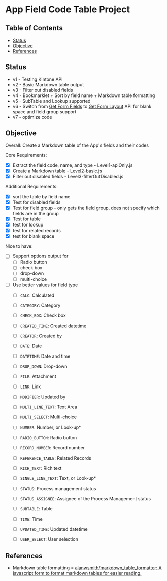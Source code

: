 # App Field Code Table Project


## Table of Contents <!-- omit in toc -->

* [Status](#status)
* [Objective](#objective)
* [References](#references)


## Status

* v1 - Testing Kintone API
* v2 - Basic Markdown table output
* v3 - Filter out disabled fields
* v4 - Bookmarklet + Sort by field name + Markdown table formatting
* v5 - SubTable and Lookup supported
* v6 - Switch from [Get Form Fields](https://kintone.dev/en/docs/kintone/rest-api/apps/get-form-fields/) to [Get Form Layout](https://kintone.dev/en/docs/kintone/rest-api/apps/get-form-layout/) API for blank space and field group support
* v7 - optimize code


## Objective

Overall: Create a Markdown table of the App's fields and their codes

Core Requirements:
* [x] Extract the field code, name, and type - Level1-apiOnly.js
* [x] Create a Markdown table - Level2-basic.js
* [x] Filter out disabled fields - Level3-filterOutDisabled.js

Additional Requirements:
* [x] sort the table by field name
* [x] Test for disabled fields
* [x] Test for field group - only gets the field group, does not specify which fields are in the group
* [x] Test for table
* [x] test for lookup
* [x] test for related records
* [x] test for blank space

Nice to have:
* [ ] Support options output for
  * [ ] Radio button
  * [ ] check box
  * [ ] drop-down
  * [ ] multi-choice
* [ ] Use better values for field type
  * [ ] `CALC`: Calculated
  * [ ] `CATEGORY`: Category
  * [ ] `CHECK_BOX`: Check box
  * [ ] `CREATED_TIME`: Created datetime
  * [ ] `CREATOR`: Created by
  * [ ] `DATE`: Date
  * [ ] `DATETIME`: Date and time
  * [ ] `DROP_DOWN`: Drop-down
  * [ ] `FILE`: Attachment
  * [ ] `LINK`: Link
  * [ ] `MODIFIER`: Updated by
  * [ ] `MULTI_LINE_TEXT`: Text Area
  * [ ] `MULTI_SELECT`: Multi-choice
  * [ ] `NUMBER`: Number, or Look-up*
  * [ ] `RADIO_BUTTON`: Radio button
  * [ ] `RECORD_NUMBER`: Record number
  * [ ] `REFERENCE_TABLE`: Related Records
  * [ ] `RICH_TEXT`: Rich text
  * [ ] `SINGLE_LINE_TEXT`: Text, or Look-up*
  * [ ] `STATUS`: Process management status
  * [ ] `STATUS_ASSIGNEE`: Assignee of the Process Management status
  * [ ] `SUBTABLE`: Table
  * [ ] `TIME`: Time
  * [ ] `UPDATED_TIME`: Updated datetime
  * [ ] `USER_SELECT`: User selection


## References

* Markdown table formatting = [alanwsmith/markdown\_table\_formatter: A javascript form to format markdown tables for easier reading.](https://github.com/alanwsmith/markdown_table_formatter)
